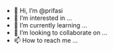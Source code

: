 - 👋 Hi, I’m @prifasi
- 👀 I’m interested in ...
- 🌱 I’m currently learning ...
- 💞️ I’m looking to collaborate on ...
- 📫 How to reach me ...

<!---
prifasi/prifasi is a ✨ special ✨ repository because its `README.md` (this file) appears on your GitHub profile.
You can click the Preview link to take a look at your changes.
--->
